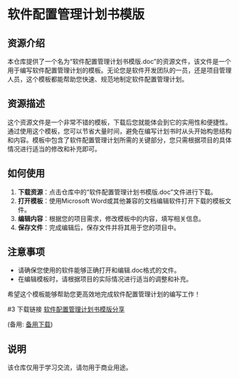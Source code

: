 # 软件配置管理计划书模版

## 资源介绍

本仓库提供了一个名为“软件配置管理计划书模版.doc”的资源文件，该文件是一个用于编写软件配置管理计划的模板。无论您是软件开发团队的一员，还是项目管理人员，这个模板都能帮助您快速、规范地制定软件配置管理计划。

## 资源描述

这个资源文件是一个非常不错的模板，下载后您就能体会到它的实用性和便捷性。通过使用这个模板，您可以节省大量时间，避免在编写计划书时从头开始构思结构和内容。模板中包含了软件配置管理计划所需的关键部分，您只需根据项目的具体情况进行适当的修改和补充即可。

## 如何使用

1. **下载资源**：点击仓库中的“软件配置管理计划书模版.doc”文件进行下载。
2. **打开模板**：使用Microsoft Word或其他兼容的文档编辑软件打开下载的模板文件。
3. **编辑内容**：根据您的项目需求，修改模板中的内容，填写相关信息。
4. **保存文件**：完成编辑后，保存文件并将其用于您的项目中。

## 注意事项

- 请确保您使用的软件能够正确打开和编辑.doc格式的文件。
- 在编辑模板时，请根据项目的实际情况进行适当的调整和补充。

希望这个模板能够帮助您更高效地完成软件配置管理计划的编写工作！

#3 下载链接
[软件配置管理计划书模版分享](https://pan.quark.cn/s/b58ac5e84a0e) 

(备用: [备用下载](https://pan.baidu.com/s/1RXedVxuXP_866eLIbSQAWA?pwd=1234))

## 说明

该仓库仅用于学习交流，请勿用于商业用途。

